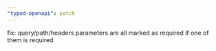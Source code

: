 ```yaml
---
"typed-openapi": patch
---
```


fix: query/path/headers parameters are all marked as required if one of them is required
